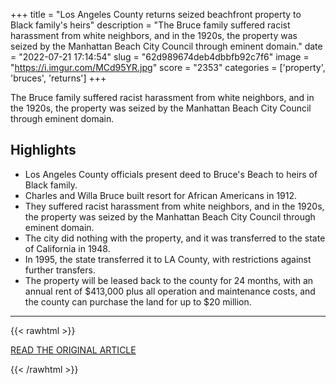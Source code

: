 +++
title = "Los Angeles County returns seized beachfront property to Black family's heirs"
description = "The Bruce family suffered racist harassment from white neighbors, and in the 1920s, the property was seized by the Manhattan Beach City Council through eminent domain."
date = "2022-07-21 17:14:54"
slug = "62d989674deb4dbbfb92c7f6"
image = "https://i.imgur.com/MCd95YR.jpg"
score = "2353"
categories = ['property', 'bruces', 'returns']
+++

The Bruce family suffered racist harassment from white neighbors, and in the 1920s, the property was seized by the Manhattan Beach City Council through eminent domain.

## Highlights

- Los Angeles County officials present deed to Bruce's Beach to heirs of Black family.
- Charles and Willa Bruce built resort for African Americans in 1912.
- They suffered racist harassment from white neighbors, and in the 1920s, the property was seized by the Manhattan Beach City Council through eminent domain.
- The city did nothing with the property, and it was transferred to the state of California in 1948.
- In 1995, the state transferred it to LA County, with restrictions against further transfers.
- The property will be leased back to the county for 24 months, with an annual rent of $413,000 plus all operation and maintenance costs, and the county can purchase the land for up to $20 million.

---

{{< rawhtml >}}
  <p class="article-category">
    <a target="_blank" href="https://www.cbsnews.com/news/bruces-beach-los-angeles-seized-beachfront-property-returned-black-family/">READ THE ORIGINAL ARTICLE</a>
  </p>
{{< /rawhtml >}}
